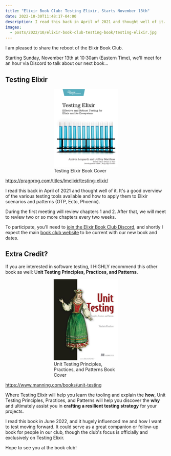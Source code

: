 ```yaml
---
title: "Elixir Book Club: Testing Elixir, Starts November 13th"
date: 2022-10-30T11:48:17-04:00
description: I read this back in April of 2021 and thought well of it. It's a good overview of the various testing tools available and how to apply them to Elixir scenarios and patterns (OTP, Ecto, Phoenix).
images:
  - posts/2022/10/elixir-book-club-testing-book/testing-elixir.jpg
---
```


I am pleased to share the reboot of the Elixir Book Club.

Starting Sunday, November 13th at 10:30am (Eastern Time), we'll meet for an hour via Discord to talk about our next book...

## Testing Elixir

<figure style="width: 40%; margin: 0 auto;">
<img src="testing-elixir.jpg" alt="Testing Elixir Book Cover" data-action="zoom" />
<figcaption>Testing Elixir Book Cover</figcaption>
</figure>

<https://pragprog.com/titles/lmelixir/testing-elixir/>

I read this back in April of 2021 and thought well of it. It's a good overview of the various testing tools available and how to apply them to Elixir scenarios and patterns (OTP, Ecto, Phoenix).

During the first meeting will review chapters 1 and 2. After that, we will meet to review two or so more chapters every two weeks.

To participate, you'll need to [join the Elixir Book Club Discord](https://discord.gg/6WJqHkY66x), and shortly I expect the main [book club website](https://elixirbookclub.github.io/website/) to be current with our new book and dates.

## Extra Credit?

If you are interested in software testing, I HIGHLY recommend this other book as well: U**nit Testing Principles, Practices, and Patterns**.

<figure style="width: 40%; margin: 0 auto;">
<img src="unit-testing.jpg" alt="Unit Testing Principles, Practices, and Patterns Book Cover" data-action="zoom" />
<figcaption>Unit Testing Principles, Practices, and Patterns Book Cover</figcaption>
</figure>

<https://www.manning.com/books/unit-testing>

Where Testing Elixir will help you learn the tooling and explain the **how**, Unit Testing Principles, Practices, and Patterns will help you discover the **why** and ultimately assist you in **crafting a resilient testing strategy** for your projects.

I read this book in June 2022, and it hugely influenced me and how I want to test moving forward. It could serve as a great companion or follow-up book for people in our club, though the club's focus is officially and exclusively on Testing Elixir.

Hope to see you at the book club!
